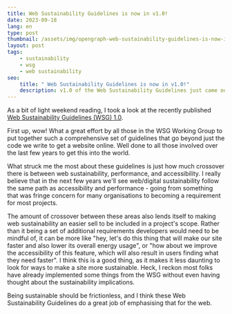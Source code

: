```yaml
---
title: Web Sustainability Guidelines is now in v1.0!
date: 2023-09-18
lang: en
type: post
thumbnail: /assets/img/opengraph-web-sustainability-guidelines-is-now-in-v1-0.png
layout: post
tags:
    - sustainability
    - wsg
    - web sustainability
seo:
    title: " Web Sustainability Guidelines is now in v1.0!"
    description: v1.0 of the Web Sustainability Guidelines just came out. It's a huge step in standardising how we speak about sustainability with regards to building websites.
---
```


As a bit of light weekend reading, I took a look at the recently published [Web Sustainability Guidelines (WSG) 1.0](https://w3c.github.io/sustyweb/).

First up, wow! What a great effort by all those in the WSG Working Group to put together such a comprehensive set of guidelines that go beyond just the code we write to get a website online. Well done to all those involved over the last few years to get this into the world.

What struck me the most about these guidelines is just how much crossover there is between web sustainability, performance, and accessibility. I really believe that in the next few years we'll see web/digital sustainability follow the same path as accessibility and performance - going from something that was fringe concern for many organisations to becoming a requirement for most projects.

The amount of crossover between these areas also lends itself to making web sustainability an easier sell to be included in a project's scope. Rather than it being a set of additional requirements developers would need to be mindful of, it can be more like "hey, let's do this thing that will make our site faster and also lower its overall energy usage", or "how about we improve the accessibility of this feature, which will also result in users finding what they need faster". I think this is a good thing, as it makes it less daunting to look for ways to make a site more sustainable. Heck, I reckon most folks have already implemented some things from the WSG without even having thought about the sustainability implications.

Being sustainable should be frictionless, and I think these Web Sustainability Guidelines do a great job of emphasising that for the web.

